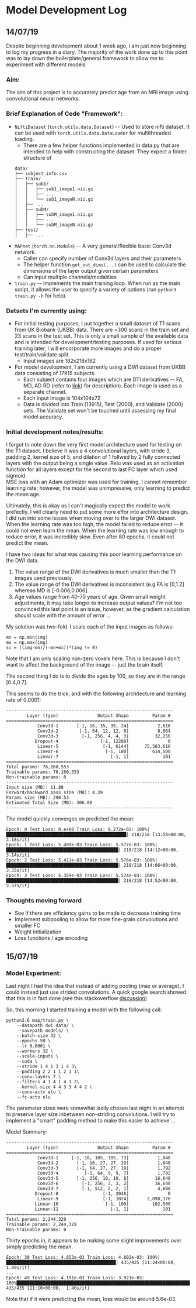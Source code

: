 # Model Development Log

## 14/07/19

Despite beginning development about 1 week ago, I am just now beginning to
log my progress in a diary. The majority of the work done up to this point
was to lay down the boilerplate/general framework to allow me to experiment
with different models

### Aim:

The aim of this project is to accurately predict age from an MRI
image using convolutional neural networks.

### Brief Explanation of Code "Framework":

* `NiftiDataset` (`torch.utils.data.Dataset`) -- Used to store nifti dataset.
It can be used with `torch.utils.data.DataLoader` for multithreaded loading.
    * There are a few helper functions implemented in data.py that are intended
    to help with constructing the dataset.  They expect a folder structure of
    ```
    data/
    ├── subject_info.csv
    ├── train/
    │   ├── sub1/
    │   │   ├── sub1_image1.nii.gz
    │   │   ├── ...
    │   │   └── sub1_imageN.nii.gz
    │   ├── ...
    │   ├── subM/
    │   │   ├── subM_image1.nii.gz
    │   │   ├── ...
    │   │   └── subM_imageN.nii.gz
    ├── test/
    │   ├── ...
    ```
* `MAPnet` (`torch.nn.Module`) -- A very general/flexible basic Conv3d network.
    * Caller can specify number of Conv3d layers and their parameters
    * The helper function `get_out_dims(...)` can be used to calculate the
    dimensions of the layer output given certain parameters
    * Can input multiple channels/modalities
* `train.py` -- Implements the main training loop. When run as the main script,
it allows the user to specify a variety of options (run `python3 train.py -h` 
for help).

### Datsets I'm currently using:

* For initial testing purposes, I put together a small dataset of T1 scans from
UK Biobank (UKBB) data. There are ~300 scans in the train set and 23 scans in
the test set.  This is only a small sample of the available data and is 
intended for development/testing purposes.  If used for serious training later,
I will encorporate more images and do a proper test/train/validate split.
    * Input images are 182x218x182
* For model development, I am currently using a DWI dataset from UKBB data
consisting of 17915 subjects.
    * Each subject contains four images which are DTI derivatives -- FA, MD, AD
    RD (refer to [link](http://www.diffusion-imaging.com/2013/01/relation-between-neural-microstructure.html))
    for description). Each image is used as a separate channel.
    * Each input image is 104x104x72
    * Data is divided into Train (13915), Test (2000), and Validate (2000) sets.
    The Validate set won't be touched until assessing my final model accuracy.

### Initial development notes/results:

I forgot to note down the very first model architecture used for testing on the
T1 dataset.  I believe it was a 4 convolutional layers, with stride 3, padding 2, 
kernel size of 5, and dilation of 1 follwed by 2 fully connected layers
with the output being a single value.  Relu was used as an activation function
for all layers except for the second to last FC layer which used sigmoid.  
MSE loss with an Adam optimizer was used for training.  I cannot remember learning
rate; however, the model was unimpressive, only learning to predict the mean age.

Ultimately, this is okay as I can't magically expect the model to work prefectly.
I will clearly need to put some more effor into architecture design.  I did run 
into some issues when moving over to the larger DWI dataset.  When the learning
rate was too high, the model failed to reduce error -- it could not even learn 
the mean.  When the learning rate was low enough to reduce error, it was 
incredibly slow.  Even after 80 epochs, it could not predict the mean.

I have two ideas for what was causing this poor learning performance on the DWI data.
1. The value range of the DWI derivatives is much smaller than the T1 images used 
previously.
2. The value range of the DWI derivatives is inconsistent (e.g FA is [0,1.2] 
whereas MD is [-0.006,0.006].
3. Age values range from 40-70 years of age.  Given small weight adjustments, it
may take longer to increase output values?  I'm not too convinced this last point
is an issue, however, as the gradient calculation should scale with the amount of
error ...

My solution was two-fold.  I scale each of the input images as follows:
```
mn = np.min(img)
mx = np.max(img)
sc = ((img-mn)/(-mn+mx))*(img != 0)
```
Note that I am only scaling non-zero voxels here.  This is because I don't
want to affect the background of the image -- just the brain itself.

The second thing I do is to divide the ages by 100, so they are in the range
[0.4,0.7].

This seems to do the trick, and with the following architecture and learning
rate of 0.0001:
```
----------------------------------------------------------------
        Layer (type)               Output Shape         Param #
================================================================
            Conv3d-1       [-1, 16, 35, 35, 24]           2,016
            Conv3d-2        [-1, 64, 12, 12, 8]           8,064
            Conv3d-3         [-1, 256, 4, 4, 3]          32,256
           Dropout-4                [-1, 12288]               0
            Linear-5                 [-1, 6144]      75,503,616
            Linear-6                  [-1, 100]         614,500
            Linear-7                    [-1, 1]             101
================================================================
Total params: 76,160,553
Trainable params: 76,160,553
Non-trainable params: 0
----------------------------------------------------------------
Input size (MB): 11.88
Forward/backward pass size (MB): 4.39
Params size (MB): 290.53
Estimated Total Size (MB): 306.80
----------------------------------------------------------------
```

The model quickly converges on predicted the mean:
```
Epoch: 0 Test Loss: 0.e+00 Train Loss: 9.272e-02: 100%|██████████████████████████████████████████████| 218/218 [13:58<00:00,  3.18s/it]
Epoch: 1 Test Loss: 5.409e-03 Train Loss: 5.577e-03: 100%|███████████████████████████████████████████| 218/218 [14:12<00:00,  3.14s/it]
Epoch: 2 Test Loss: 5.411e-03 Train Loss: 5.576e-03: 100%|███████████████████████████████████████████| 218/218 [14:06<00:00,  3.35s/it]
Epoch: 3 Test Loss: 5.359e-03 Train Loss: 5.574e-03: 100%|███████████████████████████████████████████| 218/218 [14:52<00:00,  3.37s/it]
```

### Thoughts moving forward
* See if there are efficiency gains to be made to decrease training time
* Implement subpooling to allow for more fine-grain convolutions and smaller FC
* Weight initialization
* Loss functions / age encoding

## 15/07/19

### Model Experiment:

Last night I had the idea that instead of adding pooling (max or average),
I could instead just use strided convolutions.  A quick google search showed that
this is in fact done 
(see this stackoverflow [discussion](https://stats.stackexchange.com/questions/387482/pooling-vs-stride-for-downsampling))

So, this morning I started training a model with the following call:
```
python3.6 map/train.py \
    --datapath dwi_data/ \
    --savepath models/ \
    --batch-size 32 \
    --epochs 50 \
    --lr 0.0001 \
    --workers 32 \
    --scale-inputs \
    --cuda \
    --stride 1 4 1 3 1 4 3\
    --padding 2 2 1 1 2 1 1\
    --conv-layers 7 \
    --filters 4 1 4 1 4 1 2\
    --kernel-size 4 4 3 3 4 4 2 \
    --conv-actv elu \
    --fc-actv elu
```
The parameter sizes were somewhat lazily chosen last night in an attempt to
preserve layer size inbetween non-striding convolutions.  I will try to
implement a "smart" padding method to make this easier to achieve ...

Model Summary:
```
----------------------------------------------------------------
        Layer (type)               Output Shape         Param #
================================================================
            Conv3d-1     [-1, 16, 105, 105, 73]           1,040
            Conv3d-2       [-1, 16, 27, 27, 19]           1,040
            Conv3d-3       [-1, 64, 27, 27, 19]           1,792
            Conv3d-4          [-1, 64, 9, 9, 7]           1,792
            Conv3d-5       [-1, 256, 10, 10, 8]          16,640
            Conv3d-6         [-1, 256, 3, 3, 2]          16,640
            Conv3d-7         [-1, 512, 2, 2, 1]           4,608
           Dropout-8                 [-1, 2048]               0
            Linear-9                 [-1, 1024]       2,098,176
           Linear-10                  [-1, 100]         102,500
           Linear-11                    [-1, 1]             101
================================================================
Total params: 2,244,329
Trainable params: 2,244,329
Non-trainable params: 0
```

Thirty epochs in, it appears to be making some slight improvements over simply
predicting the mean.
```
Epoch: 30 Test Loss: 4.853e-03 Train Loss: 4.802e-03: 100%|██████████████████████████████████████████| 435/435 [11:24<00:00,  1.49s/it]
...
Epoch: 49 Test Loss: 4.191e-03 Train Loss: 3.921e-03: 100%█████████████████████████████████████████████████████████████████████████| 435/435 [11:10<00:00,  1.46s/it]
```

Note that if it were predicting the mean, loss would be around 5.6e-03.
